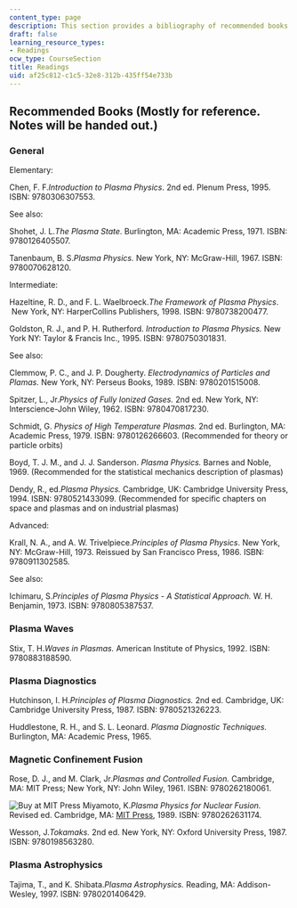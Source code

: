 ```yaml
---
content_type: page
description: This section provides a bibliography of recommended books for the course.
draft: false
learning_resource_types:
- Readings
ocw_type: CourseSection
title: Readings
uid: af25c812-c1c5-32e8-312b-435ff54e733b
---
```

## Recommended Books (Mostly for reference. Notes will be handed out.)

### General

Elementary:

Chen, F. F._Introduction to Plasma Physics_. 2nd ed. Plenum Press, 1995. ISBN: 9780306307553.

See also:

Shohet, J. L._The Plasma State_. Burlington, MA: Academic Press, 1971. ISBN: 9780126405507.

Tanenbaum, B. S._Plasma Physics._ New York, NY: McGraw-Hill, 1967. ISBN: 9780070628120.

Intermediate:

Hazeltine, R. D., and F. L. Waelbroeck._The Framework of Plasma Physics_.  New York, NY: HarperCollins Publishers, 1998. ISBN: 9780738200477.

Goldston, R. J., and P. H. Rutherford. _Introduction to Plasma Physics._ New York NY: Taylor & Francis Inc., 1995. ISBN: 9780750301831.

See also:

Clemmow, P. C., and J. P. Dougherty. _Electrodynamics of Particles and Plamas._ New York, NY: Perseus Books, 1989. ISBN: 9780201515008.

Spitzer, L., Jr._Physics of Fully Ionized Gases._ 2nd ed. New York, NY: Interscience-John Wiley, 1962. ISBN: 9780470817230.

Schmidt, G. _Physics of High Temperature Plasmas._ 2nd ed. Burlington, MA: Academic Press, 1979. ISBN: 9780126266603. (Recommended for theory or particle orbits)

Boyd, T. J. M., and J. J. Sanderson. _Plasma Physics._ Barnes and Noble, 1969. (Recommended for the statistical mechanics description of plasmas)

Dendy, R., ed._Plasma Physics._ Cambridge, UK: Cambridge University Press, 1994. ISBN: 9780521433099. (Recommended for specific chapters on space and plasmas and on industrial plasmas)

Advanced:

Krall, N. A., and A. W. Trivelpiece._Principles of Plasma Physics_. New York, NY: McGraw-Hill, 1973. Reissued by San Francisco Press, 1986. ISBN: 9780911302585.

See also:

Ichimaru, S._Principles of Plasma Physics - A Statistical Approach._ W. H. Benjamin, 1973. ISBN: 9780805387537.

### Plasma Waves

Stix, T. H._Waves in Plasmas._ American Institute of Physics, 1992. ISBN: 9780883188590.

### Plasma Diagnostics

Hutchinson, I. H._Principles of Plasma Diagnostics._ 2nd ed. Cambridge, UK: Cambridge University Press, 1987. ISBN: 9780521326223.

Huddlestone, R. H., and S. L. Leonard. _Plasma Diagnostic Techniques._ Burlington, MA: Academic Press, 1965.

### Magnetic Confinement Fusion

Rose, D. J., and M. Clark, Jr._Plasmas and Controlled Fusion._ Cambridge, MA: MIT Press; New York, NY: John Wiley, 1961. ISBN: 9780262180061.

![Buy at MIT Press](/images/mp_logo.gif) Miyamoto, K._Plasma Physics for Nuclear Fusion._ Revised ed. Cambridge, MA: [MIT Press](https://mitpress.mit.edu/9780262631174), 1989. ISBN: 9780262631174.

Wesson, J._Tokamaks._ 2nd ed. New York, NY: Oxford University Press, 1987. ISBN: 9780198563280.

### Plasma Astrophysics

Tajima, T., and K. Shibata._Plasma Astrophysics._ Reading, MA: Addison-Wesley, 1997. ISBN: 9780201406429.